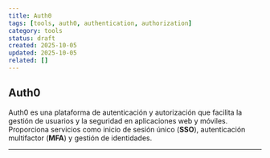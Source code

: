 ```yaml
---
title: Auth0
tags: [tools, auth0, authentication, authorization]
category: tools
status: draft
created: 2025-10-05
updated: 2025-10-05
related: []
---
```


## Auth0

Auth0 es una plataforma de autenticación y autorización que facilita la gestión de usuarios y la seguridad en aplicaciones web y móviles. Proporciona servicios como inicio de sesión único (**SSO**), autenticación multifactor (**MFA**) y gestión de identidades.

---
